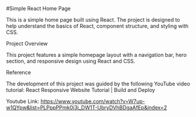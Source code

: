 #Simple React Home Page

This is a simple home page built using React. The project is designed to help understand the basics of React, component structure, and styling with CSS.

Project Overview

This project features a simple homepage layout with a navigation bar, hero section, and responsive design using React and CSS.

Reference

The development of this project was guided by the following YouTube video tutorial:
React Responsive Website Tutorial | Build and Deploy

Youtube Link:
https://www.youtube.com/watch?v=W7up-w1QYpw&list=PLPppPPmk0i3j_DW1T-UbryDVhBDgaAfEp&index=2

